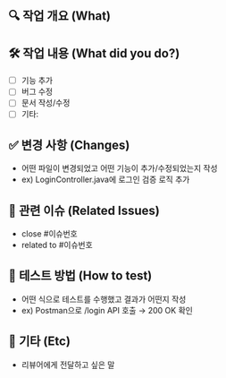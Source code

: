 ## 🔍 작업 개요 (What)
<!-- 작업 내용을 간단히 요약해주세요 -->

## 🛠️ 작업 내용 (What did you do?)
- [ ] 기능 추가
- [ ] 버그 수정
- [ ] 문서 작성/수정
- [ ] 기타: 

## ✅ 변경 사항 (Changes)
- 어떤 파일이 변경되었고 어떤 기능이 추가/수정되었는지 작성
- ex) LoginController.java에 로그인 검증 로직 추가

## 📎 관련 이슈 (Related Issues)
- close #이슈번호  
- related to #이슈번호  

## 🧪 테스트 방법 (How to test)
- 어떤 식으로 테스트를 수행했고 결과가 어떤지 작성
- ex) Postman으로 /login API 호출 → 200 OK 확인

## 💬 기타 (Etc)
- 리뷰어에게 전달하고 싶은 말
